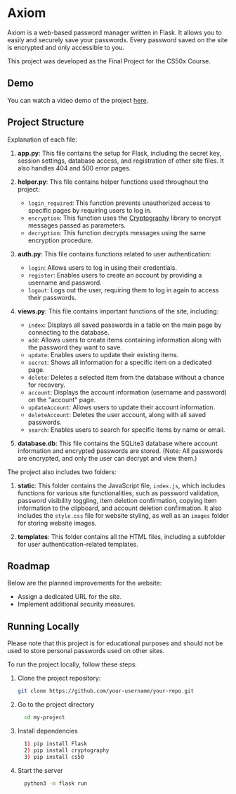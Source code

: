 # Axiom

Axiom is a web-based password manager written in Flask. It allows you to easily and securely save your passwords. Every password saved on the site is encrypted and only accessible to you.

This project was developed as the Final Project for the CS50x Course.

## Demo

You can watch a video demo of the project [here](https://youtu.be/Z8jpD8sJ0tk).

## Project Structure

Explanation of each file:

1. **app.py**: This file contains the setup for Flask, including the secret key, session settings, database access, and registration of other site files. It also handles 404 and 500 error pages.

2. **helper.py**: This file contains helper functions used throughout the project:
   - `login_required`: This function prevents unauthorized access to specific pages by requiring users to log in.
   - `encryption`: This function uses the [Cryptography](https://pypi.org/project/cryptography/) library to encrypt messages passed as parameters.
   - `decryption`: This function decrypts messages using the same encryption procedure.

3. **auth.py**: This file contains functions related to user authentication:
   - `login`: Allows users to log in using their credentials.
   - `register`: Enables users to create an account by providing a username and password.
   - `logout`: Logs out the user, requiring them to log in again to access their passwords.

4. **views.py**: This file contains important functions of the site, including:
   - `index`: Displays all saved passwords in a table on the main page by connecting to the database.
   - `add`: Allows users to create items containing information along with the password they want to save.
   - `update`: Enables users to update their existing items.
   - `secret`: Shows all information for a specific item on a dedicated page.
   - `delete`: Deletes a selected item from the database without a chance for recovery.
   - `account`: Displays the account information (username and password) on the "account" page.
   - `updateAccount`: Allows users to update their account information.
   - `deleteAccount`: Deletes the user account, along with all saved passwords.
   - `search`: Enables users to search for specific items by name or email.

5. **database.db**: This file contains the SQLite3 database where account information and encrypted passwords are stored. (Note: All passwords are encrypted, and only the user can decrypt and view them.)

The project also includes two folders:

1. **static**: This folder contains the JavaScript file, `index.js`, which includes functions for various site functionalities, such as password validation, password visibility toggling, item deletion confirmation, copying item information to the clipboard, and account deletion confirmation. It also includes the `style.css` file for website styling, as well as an `images` folder for storing website images.

2. **templates**: This folder contains all the HTML files, including a subfolder for user authentication-related templates.

## Roadmap

Below are the planned improvements for the website:

- Assign a dedicated URL for the site.
- Implement additional security measures.

## Running Locally

Please note that this project is for educational purposes and should not be used to store personal passwords used on other sites.

To run the project locally, follow these steps:

1. Clone the project repository:

   ```bash
   git clone https://github.com/your-username/your-repo.git

2. Go to the project directory

   ```bash
     cd my-project
   ```

3. Install dependencies

   ```bash
     1) pip install Flask
     2) pip install cryptography
     3) pip install cs50
   ```

4. Start the server

   ```bash
     python3 -m flask run
   ```
